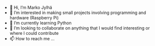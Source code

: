 - 👋 Hi, I’m Marko Jylhä
- 👀 I’m interested in making small projects involving programming and hardware (Raspberry Pi)
- 🌱 I’m currently learning Python
- 💞️ I’m looking to collaborate on anything that I would find interesting or where I could contribute
- 📫 How to reach me ...

<!---
markojylha/markojylha is a ✨ special ✨ repository because its `README.md` (this file) appears on your GitHub profile.
You can click the Preview link to take a look at your changes.
--->
